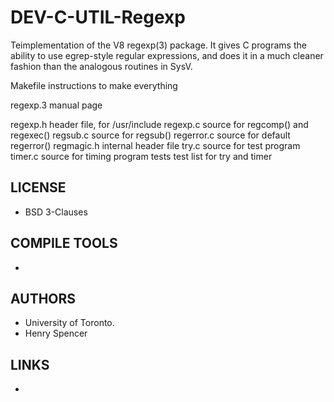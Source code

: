# DEV-C-UTIL-Regexp
Teimplementation of the V8 regexp(3) package. It gives C programs the ability to use egrep-style regular expressions, and does it in a much cleaner fashion than the analogous routines in SysV.

Makefile	instructions to make everything

regexp.3	manual page

regexp.h	header file, for /usr/include
regexp.c	source for regcomp() and regexec()
regsub.c	source for regsub()
regerror.c	source for default regerror()
regmagic.h	internal header file
try.c		source for test program
timer.c		source for timing program
tests		test list for try and timer

## LICENSE
* BSD 3-Clauses

## COMPILE TOOLS
* 
 
## AUTHORS
* University of Toronto.
* Henry Spencer

## LINKS
* 
